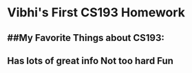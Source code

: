 # Vibhi's First CS193 Homework

##My Favorite Things about CS193:
- 
Has lots of great info
Not too hard
Fun
- 
